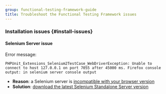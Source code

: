 ```yaml
---
group: functional-testing-framework-guide
title: Troubleshoot the Functional Testing Framework issues
---
```


### Installation issues {#install-issues}

#### Selenium Server issue

Error message:

    PHPUnit_Extensions_Selenium2TestCase_WebDriverException: Unable to connect to host 127.0.0.1 on port 7055 after 45000 ms. Firefox console output: in selenium server console output

*  **Reason**: a Selenium server is [incompatible with your browser version](https://selenium.dev/documentation/en/getting_started_with_webdriver/browsers/)
*  **Solution**: [download the latest Selenium Standalone Server version](http://docs.seleniumhq.org/download/)

